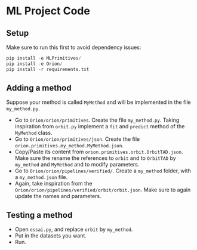 # ML Project Code
## Setup
Make sure to run this first to avoid dependency issues:
```py
pip install -e MLPrimitives/
pip install -e Orion/
pip install -r requirements.txt
```

## Adding a method
Suppose your method is called `MyMethod` and will be implemented in the file `my_method.py`.

* Go to `Orion/orion/primitives`. Create the file `my_method.py`. Taking inspiration from `orbit.py` implement a `fit` and `predict` method of the `MyMethod` class.
* Go to `Orion/orion/primitives/json`. Create the file `orion.primitives.my_method.MyMethod.json`.
* Copy/Paste its content from `orion.primitives.orbit.OrbitTAD.json`. Make sure the rename the references to `orbit` and to `OrbitTAD` by `my_method` and `MyMethod` and to modify parameters.
* Go to `Orion/orion/pipelines/verified/`. Create a `my_method` folder, with a `my_method.json` file.
* Again, take inspiration from the `Orion/orion/pipelines/verified/orbit/orbit.json`. Make sure to again update the names and parameters.


## Testing a method
* Open `essai.py`, and replace `orbit` by `my_method`.
* Put in the datasets you want.
* Run.